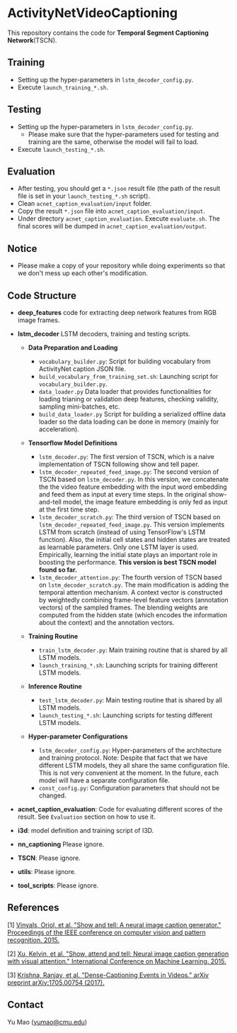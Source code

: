 # ActivityNetVideoCaptioning

This repository contains the code for **Temporal Segment Captioning Network**(TSCN).

## Training

+ Setting up the hyper-parameters in `lstm_decoder_config.py`.
+ Execute `launch_training_*.sh`.

## Testing

+ Setting up the hyper-parameters in `lstm_decoder_config.py`.
	+ Please make sure that the hyper-parameters used for testing and training are the same, otherwise the model will fail to load.
+ Execute `launch_testing_*.sh`.

## Evaluation

+ After testing, you should get a `*.json` result file (the path of the result file is set in your `launch_testing_*.sh` script).
+ Clean `acnet_caption_evaluation/input` folder.
+ Copy the result `*.json` file into `acnet_caption_evaluation/input`.
+ Under directory `acnet_caption_evaluation`. Execute `evaluate.sh`. The final scores will be dumped in `acnet_caption_evaluation/output`.

## Notice

+ Please make a copy of your repository while doing experiments so that we don't mess up each other's modification.


## Code Structure

+ **deep\_features** code for extracting deep network features from RGB image frames.
+ **lstm\_decoder** LSTM decoders, training and testing scripts.
	+ **Data Preparation and Loading**
		+ `vocabulary_builder.py`: Script for building vocabulary from ActivityNet caption JSON file.
		+ `build_vocabulary_from_training_set.sh`: Launching script for `vocabulary_builder.py`.
		+ `data_loader.py` Data loader that provides functionalities for loading trianing or validation deep features, checking validity, sampling mini-batches, etc.
		+ `build_data_loader.py` Script for building a serialized offline data loader so the data loading can be done in memory (mainly for acceleration).
	+ **Tensorflow Model Definitions**
		+ `lstm_decoder.py`: The first version of TSCN, which is a naive implementation of TSCN following show and tell paper.
		+ `lstm_decoder_repeated_feed_image.py`: The second version of TSCN based on `lstm_decoder.py`. In this version, we concatenate the the video feature embedding with the input word embedding and feed them as input at every time steps. In the original show-and-tell model, the image feature embedding is only fed as input at the first time step.
		+ `lstm_decoder_scratch.py`: The third version of TSCN based on `lstm_decoder_repeated_feed_image.py`. This version implements LSTM from scratch (instead of using TensorFlow's LSTM function). Also, the initial cell states and hidden states are treated as learnable parameters. Only one LSTM layer is used. Empirically, learning the initial state plays an important role in boosting the performance. **This version is best TSCN model found so far.**
		+ `lstm_decoder_attention.py`: The fourth version of TSCN based on `lstm_decoder_scratch.py`. The main modification is adding the temporal attention mechanism. A context vector is constructed by weightedly combining frame-level feature vectors (annotation vectors) of the sampled frames. The blending weights are computed from the hidden state (which encodes the information about the
context) and the annotation vectors.

	+ **Training Routine**
		+ `train_lstm_decoder.py`: Main training routine that is shared by all LSTM models.
		+ `launch_training_*.sh`: Launching scripts for training different LSTM models.

	+ **Inference Routine**
		+ `test_lstm_decoder.py`: Main testing routine that is shared by all LSTM models.
		+ `launch_testing_*.sh`: Launching scripts for testing different LSTM models.

	+ **Hyper-parameter Configurations**
		+ `lstm_decoder_config.py`: Hyper-parameters of the architecture and training protocol. Note: Despite that fact that we have different LSTM models, they all share the same configuration file. This is not very convenient at the moment. In the future, each model will have a separate configuration file. 
		+ `const_config.py`: Configuration parameters that should not be changed. 

+ **acnet\_caption\_evaluation**: Code for evaluating different scores of the result. See `Evaluation` section on how to use it.
+ **i3d**: model definition and training script of I3D.
+ **nn_captioning** Please ignore.
+ **TSCN**: Please ignore.
+ **utils**: Please ignore.
+ **tool_scripts**: Please ignore.

## References


[1] [Vinyals, Oriol, et al. "Show and tell: A neural image caption generator." Proceedings of the IEEE conference on computer vision and pattern recognition. 2015.](https://www.cv-foundation.org/openaccess/content_cvpr_2015/papers/Vinyals_Show_and_Tell_2015_CVPR_paper.pdf)

[2] [Xu, Kelvin, et al. "Show, attend and tell: Neural image caption generation with visual attention." International Conference on Machine Learning. 2015.](http://proceedings.mlr.press/v37/xuc15.pdf)

[3] [Krishna, Ranjay, et al. "Dense-Captioning Events in Videos." arXiv preprint arXiv:1705.00754 (2017).](http://cs.stanford.edu/people/ranjaykrishna/densevid/)


## Contact

Yu Mao (yumao@cmu.edu)

